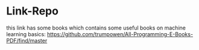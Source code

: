# Link-Repo
this link has some books which contains some useful books on machine learning basics:  https://github.com/trumpowen/All-Programming-E-Books-PDF/find/master
